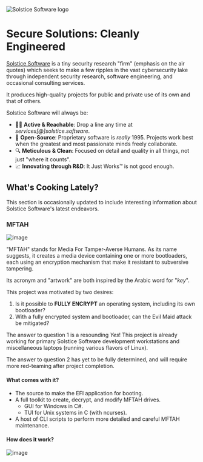 ![Solstice Software logo](https://github.com/user-attachments/assets/a0ae6bfb-f484-4757-bdc2-2ad2199e6353)


# Secure Solutions: Cleanly Engineered

[Solstice Software](https://solstice.software/ "Our primary website") is a tiny security research "firm" (emphasis on the air quotes) which seeks to make a few ripples in the vast cybersecurity lake through independent security research, software engineering, and occasional consulting services.

It produces high-quality projects for public and private use of its own and that of others.

Solstice Software will always be:
- 🏃‍♂️ **Active & Reachable**: Drop a line any time at _services[@]solstice.software_.
- 📂 **Open-Source**: Proprietary software is _really_ 1995. Projects work best when the greatest and most passionate minds freely collaborate.
- 🔍 **Meticulous & Clean**: Focused on detail and quality in all things, not just "where it counts".
- 📈 **Innovating through R&D**: It Just Works™️ is not good enough.


## What's Cooking Lately?
This section is occasionally updated to include interesting information about Solstice Software's latest endeavors.


### MFTAH
![image](https://github.com/user-attachments/assets/a6fb8904-0590-4ed7-9910-6d19772cf8f1)

"MFTAH" stands for Media For Tamper-Averse Humans. As its name suggests, it creates a media device containing one or more bootloaders, each using an encryption mechanism that make it resistant to subversive tampering.

Its acronym and "artwork" are both inspired by the Arabic word for "_key_".

This project was motivated by two desires:
1. Is it possible to **FULLY ENCRYPT** an operating system, including its own bootloader?
2. With a fully encrypted system and bootloader, can the Evil Maid attack be mitigated?

The answer to question 1 is a resounding _Yes_! This project is already working for primary Solstice Software development workstations and miscellaneous laptops (running various flavors of Linux).

The answer to question 2 has yet to be fully determined, and will require more red-teaming after project completion.

#### What comes with it?
- The source to make the EFI application for booting.
- A full toolkit to create, decrypt, and modify MFTAH drives.
  - GUI for Windows in C#.
  - TUI for Unix systems in C (with ncurses).
- A host of CLI scripts to perform more detailed and careful MFTAH maintenance.

#### How does it work?
![image](https://github.com/user-attachments/assets/0544ebf2-51c3-435d-94fe-4bfa447b57c0)
